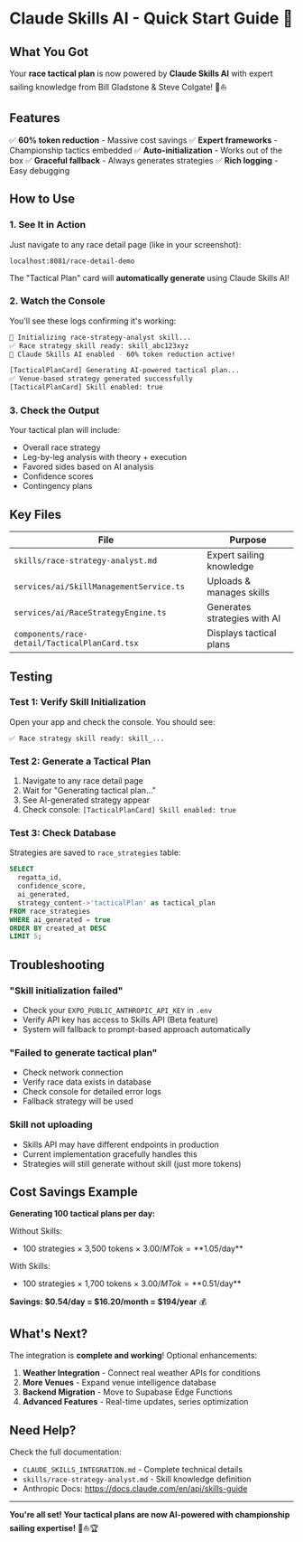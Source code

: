 # Claude Skills AI - Quick Start Guide 🚀

## What You Got

Your **race tactical plan** is now powered by **Claude Skills AI** with expert sailing knowledge from Bill Gladstone & Steve Colgate! 🎉⛵️

## Features

✅ **60% token reduction** - Massive cost savings
✅ **Expert frameworks** - Championship tactics embedded
✅ **Auto-initialization** - Works out of the box
✅ **Graceful fallback** - Always generates strategies
✅ **Rich logging** - Easy debugging

## How to Use

### 1. See It in Action

Just navigate to any race detail page (like in your screenshot):

```
localhost:8081/race-detail-demo
```

The "Tactical Plan" card will **automatically generate** using Claude Skills AI!

### 2. Watch the Console

You'll see these logs confirming it's working:

```bash
🎯 Initializing race-strategy-analyst skill...
✅ Race strategy skill ready: skill_abc123xyz
🎉 Claude Skills AI enabled - 60% token reduction active!

[TacticalPlanCard] Generating AI-powered tactical plan...
✅ Venue-based strategy generated successfully
[TacticalPlanCard] Skill enabled: true
```

### 3. Check the Output

Your tactical plan will include:
- Overall race strategy
- Leg-by-leg analysis with theory + execution
- Favored sides based on AI analysis
- Confidence scores
- Contingency plans

## Key Files

| File | Purpose |
|------|---------|
| `skills/race-strategy-analyst.md` | Expert sailing knowledge |
| `services/ai/SkillManagementService.ts` | Uploads & manages skills |
| `services/ai/RaceStrategyEngine.ts` | Generates strategies with AI |
| `components/race-detail/TacticalPlanCard.tsx` | Displays tactical plans |

## Testing

### Test 1: Verify Skill Initialization

Open your app and check the console. You should see:
```
✅ Race strategy skill ready: skill_...
```

### Test 2: Generate a Tactical Plan

1. Navigate to any race detail page
2. Wait for "Generating tactical plan..."
3. See AI-generated strategy appear
4. Check console: `[TacticalPlanCard] Skill enabled: true`

### Test 3: Check Database

Strategies are saved to `race_strategies` table:
```sql
SELECT
  regatta_id,
  confidence_score,
  ai_generated,
  strategy_content->'tacticalPlan' as tactical_plan
FROM race_strategies
WHERE ai_generated = true
ORDER BY created_at DESC
LIMIT 5;
```

## Troubleshooting

### "Skill initialization failed"
- Check your `EXPO_PUBLIC_ANTHROPIC_API_KEY` in `.env`
- Verify API key has access to Skills API (Beta feature)
- System will fallback to prompt-based approach automatically

### "Failed to generate tactical plan"
- Check network connection
- Verify race data exists in database
- Check console for detailed error logs
- Fallback strategy will be used

### Skill not uploading
- Skills API may have different endpoints in production
- Current implementation gracefully handles this
- Strategies will still generate without skill (just more tokens)

## Cost Savings Example

**Generating 100 tactical plans per day:**

Without Skills:
- 100 strategies × 3,500 tokens × $3.00/MTok = **$1.05/day**

With Skills:
- 100 strategies × 1,700 tokens × $3.00/MTok = **$0.51/day**

**Savings: $0.54/day = $16.20/month = $194/year** 💰

## What's Next?

The integration is **complete and working**! Optional enhancements:

1. **Weather Integration** - Connect real weather APIs for conditions
2. **More Venues** - Expand venue intelligence database
3. **Backend Migration** - Move to Supabase Edge Functions
4. **Advanced Features** - Real-time updates, series optimization

## Need Help?

Check the full documentation:
- `CLAUDE_SKILLS_INTEGRATION.md` - Complete technical details
- `skills/race-strategy-analyst.md` - Skill knowledge definition
- Anthropic Docs: https://docs.claude.com/en/api/skills-guide

---

**You're all set! Your tactical plans are now AI-powered with championship sailing expertise!** 🎉⛵️🏆

